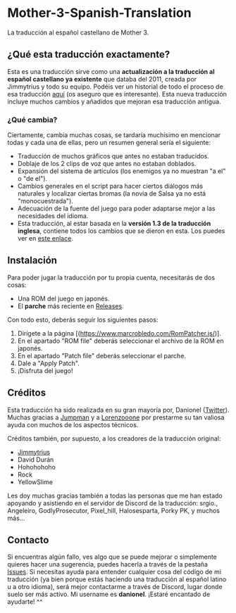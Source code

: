 # Mother-3-Spanish-Translation
La traducción al español castellano de Mother 3.

## ¿Qué esta traducción exactamente?
Esta es una traducción sirve como una **actualización a la traducción al español castellano ya existente** que databa del 2011, creada por Jimmytrius y todo su equipo. Podéis ver un historial de todo el proceso de esa traducción [aquí](https://mother3spanish.blogspot.com) (os aseguro que es interesante). Esta nueva traducción incluye muchos cambios y añadidos que mejoran esa traducción antigua.

### ¿Qué cambia?
Ciertamente, cambia muchas cosas, se tardaría muchísimo en mencionar todas y cada una de ellas, pero un resumen general sería el siguiente:
- Traducción de muchos gráficos que antes no estaban traducidos.
- Doblaje de los 2 clips de voz que antes no estaban doblados.
- Expansión del sistema de artículos (los enemigos ya no muestran "a el" o "de el").
- Cambios generales en el script para hacer ciertos diálogos más naturales y localizar ciertas bromas (la novia de Salsa ya no está "monocuestrada").
- Adecuación de la fuente del juego para poder adaptarse mejor a las necesidades del idioma.
- Esta traducción, al estar basada en la **versión 1.3 de la traducción inglesa**, contiene todos los cambios que se dieron en esta. Los puedes ver en [este enlace](https://twitter.com/ClydeMandelin/status/1384411053384036354).

## Instalación
Para poder jugar la traducción por tu propia cuenta, necesitarás de dos cosas:
- Una ROM del juego en japonés.
- El **parche** más reciente en [Releases](/releases).

Con todo esto, deberás seguir los siguientes pasos:
1. Dirígete a la página [(https://www.marcrobledo.com/RomPatcher.js/)].
2. En el apartado "ROM file" deberás seleccionar el archivo de la ROM en japonés.
3. En el apartado "Patch file" deberás seleccionar el parche.
4. Dale a "Apply Patch".
5. ¡Disfruta del juego!

## Créditos
Esta traducción ha sido realizada en su gran mayoría por, Danionel ([Twitter](https://twitter.com/DanionelP)). Muchas gracias a [Jumpman](https://github.com/JumpmanFR) y a [Lorenzooone](https://github.com/Lorenzooone) por prestarme su tan valiosa ayuda con muchos de los aspectos técnicos.

Créditos también, por supuesto, a los creadores de la traducción original:
- [Jimmytrius](https://twitter.com/Jimmytrius)
- David Durán
- Hohohohoho
- Rock
- YellowSlime

Les doy muchas gracias también a todas las personas que me han estado apoyando y asistiendo en el servidor de Discord de la traducción: srgio., Angeleiro, GodlyProsecutor, Pixel_hill, Halosesparta, Porky PK, y muchos más...

## Contacto
Si encuentras algún fallo, ves algo que se puede mejorar o simplemente quieres hacer una sugerencia, puedes hacerla a través de la pestaña [Issues](/issues).
Si necesitas ayuda para entender cualquier cosa del código de mi traducción (ya bien porque estás haciendo una traducción al español latino u a otro idioma), será mejor contactarme a través de Discord, lugar donde suelo ser más activo. Mi username es **danionel**. ¡Estaré encantado de ayudarte! ^^

